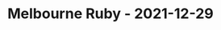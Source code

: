 ---
layout: post
title: Melbourne Ruby - 2021-12-29
datetime: '2021-12-29T02:00:00-05:00'
name: Melbourne Ruby
external_url: https://www.meetup.com/Ruby-On-Rails-Oceania-Melbourne/events/268079434/
online_event: true
year_month: 2021-12
---